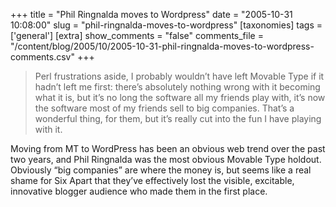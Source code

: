 +++
title = "Phil Ringnalda moves to Wordpress"
date = "2005-10-31 10:08:00"
slug = "phil-ringnalda-moves-to-wordpress"
[taxonomies]
tags = ['general']
[extra]
show_comments = "false"
comments_file = "/content/blog/2005/10/2005-10-31-phil-ringnalda-moves-to-wordpress-comments.csv"
+++

> Perl frustrations aside, I probably wouldn’t have left Movable Type if it hadn’t left me first: there’s absolutely nothing wrong with it becoming what it is, but it’s no long the software all my friends play with, it’s now the software most of my friends sell to big companies. That’s a wonderful thing, for them, but it’s really cut into the fun I have playing with it.

Moving from MT to WordPress has been an obvious web trend over the past two years, and Phil Ringnalda was the most obvious Movable Type holdout. Obviously “big companies” are where the money is, but seems like a real shame for Six Apart that they’ve effectively lost the visible, excitable, innovative blogger audience who made them in the first place.
